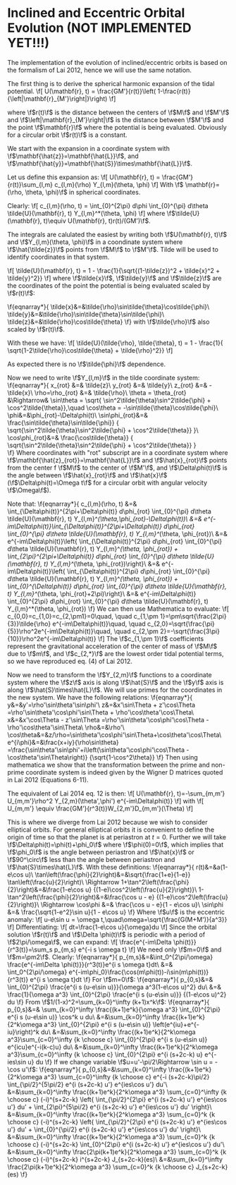 Inclined and Eccentric Orbital Evolution (NOT IMPLEMENTED YET!!!)
=================================================================

The implementation of the evolution of inclined/eccentric orbits is based on
the formalism of Lai 2012, hence we will use the same notation.

The first thing is to derive the spherical harmonic expansion of the tidal
potential. 
\f[
	U(\mathbf{r}, t) = \frac{GM'}{r(t)}\left(
		1-\frac{r(t)}{\left|\mathbf{r}_{M'}\right|}\right)
\f]

where \f$r(t)\f$ is the distance between the centers of \f$M\f$ and \f$M'\f$
and \f$\left|\mathbf{r}_{M'}\right|\f$ is the distance between \f$M'\f$ and
the point \f$\mathbf{r}\f$ where the potential is being evaluated. Obviously
for a circular orbit \f$r(t)\f$ is a constant.

We start with the expansion in a coordinate system with
\f$\mathbf{\hat{z}}=\mathbf{\hat{L}}\f$, and
\f$\mathbf{\hat{y}}=\mathbf{\hat{S}}\times\mathbf{\hat{L}}\f$.

Let us define this expansion as:
\f[
	U(\mathbf{r}, t) = \frac{GM'}{r(t)}\sum_{l,m} c_{l,m}(\rho) 
		Y_{l,m}(\theta, \phi)
\f]
With \f$ \mathbf{r}=(\rho, \theta, \phi)\f$ in spherical coordinates.

Clearly:
\f[
	c_{l,m}(\rho, t) = \int_{0}^{2\pi} d\phi \int_{0}^{\pi} d\theta
		\tilde{U}(\mathbf{r}, t) Y_{l,m}^*(\theta, \phi)
\f]
where \f$\tilde{U}(\mathbf{r}, t)\equiv U(\mathbf{r}, t)r(t)/(GM')\f$.

The integrals are calulated the easiest by writing both
\f$U(\mathbf{r}, t)\f$ and \f$Y_{l,m}(\theta, \phi)\f$ in a coondinate
system where \f$\hat{\tilde{z}}\f$ points from \f$M\f$ to \f$M'\f$. Tilde
will be used to identify coordinates in that system.

\f[
	\tilde{U}(\mathbf{r}, t) = 1 - \frac{1}{\sqrt{(1-\tilde{z})^2 +
		\tilde{x}^2 + \tilde{y}^2}}
\f]
where \f$\tilde{x}\f$, \f$\tilde{y}\f$ and \f$\tilde{z}\f$ are the
coordinates of the point the potential is being evaluated scaled by
\f$r(t)\f$:

\f{eqnarray*}{
	\tilde{x}&=&\tilde{\rho}\sin\tilde{\theta}\cos\tilde{\phi}\\
	\tilde{y}&=&\tilde{\rho}\sin\tilde{\theta}\sin\tilde{\phi}\\
	\tilde{z}&=&\tilde{\rho}\cos\tilde{\theta}
\f}
with \f$\tilde{\rho}\f$ also scaled by \f$r(t)\f$.

With these we have:
\f[
	\tilde{U}(\tilde{\rho}, \tilde{\theta}, t) = 1 - \frac{1}{
		\sqrt{1-2\tilde{\rho}\cos\tilde{\theta} + \tilde{\rho}^2}}
\f]

As expected there is no \f$\tilde{\phi}\f$ dependence.

Now we need to write \f$Y_{l,m}\f$ in the tilde coordinate system: 
\f{eqnarray*}{
	x_{rot} &=& \tilde{z}\\
	y_{rot} &=& \tilde{y}\\
	z_{rot} &=& -\tilde{x}\\
	\rho=\rho_{rot} &=& \tilde{\rho}\\
	\theta = \theta_{rot} &\Rightarrow& \sin\theta = \sqrt{
		\sin^2\tilde{\theta}\sin^2\tilde{\phi} + \cos^2\tilde{\theta}},\quad
		\cos\theta = -\sin\tilde{\theta}\cos\tilde{\phi}\\
	\phi&=&\phi_{rot}-\Delta\phi(t)\\
	\sin\phi_{rot}&=& \frac{\sin\tilde{\theta}\sin\tilde{\phi}}
		{
			\sqrt{\sin^2\tilde{\theta}\sin^2\tilde{\phi}
			+ 
			\cos^2\tilde{\theta}}
		}\\
	\cos\phi_{rot}&=& \frac{\cos\tilde{\theta}}
		{
			\sqrt{\sin^2\tilde{\theta}\sin^2\tilde{\phi}
			+ 
			\cos^2\tilde{\theta}}
		}	
\f}
Where coordinates with "rot" subscript are in a coordinate system where
\f$\mathbf{\hat{z}_{rot}}=\mathbf{\hat{L}}\f$ and \f$\hat{x}_{rot}\f$ points
from the center f \f$M\f$ to the center of \f$M'\f$, and \f$\Delta\phi(t)\f$
is the angle between \f$\hat{x}_{rot}\f$ and \f$\hat{x}\f$
(\f$\Delta\phi(t)=\Omega t\f$ for a circular orbit with angular velocity
\f$\Omega\f$).

Note that:
\f{eqnarray*}{
	c_{l,m}(\rho, t) &=& \int_{\Delta\phi(t)}^{2\pi+\Delta\phi(t)}
		d\phi_{rot} \int_{0}^{\pi} d\theta \tilde{U}(\mathbf{r}, t)
		Y_{l,m}^*(\theta,\phi_{rot}-\Delta\phi(t))\\
		&=& e^{-im\Delta\phi(t)}\int_{\Delta\phi(t)}^{2\pi+\Delta\phi(t)}
			d\phi_{rot} \int_{0}^{\pi} d\theta \tilde{U}(\mathbf{r}, t)
				Y_{l,m}^*(\theta, \phi_{rot})\\
		&=& e^{-im\Delta\phi(t)}\left\{
			\int_{\Delta\phi(t)}^{2\pi}  d\phi_{rot}
				\int_{0}^{\pi} d\theta \tilde{U}(\mathbf{r}, t)
				Y_{l,m}^*(\theta, \phi_{rot})
			+
			\int_{2\pi}^{2\pi+\Delta\phi(t)}  d\phi_{rot}
				\int_{0}^{\pi} d\theta \tilde{U}(\mathbf{r}, t)
				Y_{l,m}^*(\theta, \phi_{rot})\right\}\\
		&=& e^{-im\Delta\phi(t)}\left\{
			\int_{\Delta\phi(t)}^{2\pi}  d\phi_{rot}
				\int_{0}^{\pi} d\theta \tilde{U}(\mathbf{r}, t)
				Y_{l,m}^*(\theta, \phi_{rot})
			+
			\int_{0}^{\Delta\phi(t)}  d\phi_{rot}
				\int_{0}^{\pi} d\theta \tilde{U}(\mathbf{r}, t)
				Y_{l,m}^*(\theta, \phi_{rot}+2\pi)\right\}\\
		&=& e^{-im\Delta\phi(t)} \int_{0}^{2\pi}
			d\phi_{rot} \int_{0}^{\pi} d\theta \tilde{U}(\mathbf{r}, t)
			Y_{l,m}^*(\theta, \phi_{rot})
\f}
We can then use Mathematica to evaluate:
\f[
	c_{0,0}=c_{1,0}=c_{2,\pm1}=0\quad,
	\quad c_{1,\pm 1}=\pm\sqrt{\frac{2\pi}{3}}\tilde{\rho}
		e^{-im\Delta\phi(t)}\quad,
	\quad c_{2,0}=\sqrt{\frac{\pi}{5}}\rho^2e^{-im\Delta\phi(t)}\quad,
	\quad c_{2,\pm 2}=-\sqrt{\frac{3\pi}{10}}\rho^2e^{-im\Delta\phi(t)}
\f]
The \f$c_{1,\pm 1}\f$ coefficients represent the gravitational acceleration
of the center of mass of \f$M\f$ due to \f$m\f$, and \f$c_{2,*}\f$ are the
lowest order tidal potential terms, so we have reproduced eq. (4) of Lai
2012.

Now we need to transform the \f$Y_{2,m}\f$ functions to a coordinate system where
the \f$z\f$ axis is along \f$\hat{S}\f$ and the \f$y\f$ axis is along
\f$\hat{S}\times\hat{L}\f$. We will use primes for the coordinates in the new
system. We have the following relations:
\f{eqnarray*}{
	y&=&y'=\rho'\sin\theta'\sin\phi'\\
	z&=&x'\sin\Theta + z'\cos\Theta
		=\rho'\sin\theta'\cos\phi'\sin\Theta + \rho'\cos\theta'\cos\Theta\\
	x&=&x'\cos\Theta - z'\sin\Theta
		=\rho'\sin\theta'\cos\phi'\cos\Theta - \rho'\cos\theta'\sin\Theta\\
	\rho&=&\rho'\\
	\cos\theta&=&z/\rho=\sin\theta'\cos\phi'\sin\Theta+\cos\theta'\cos\Theta\\
	e^{i\phi}&=&\frac{x+iy}{\rho\sin\theta}
		=\frac{\sin\theta'\sin\phi'+i\left(\sin\theta'\cos\phi'\cos\Theta -
									\cos\theta'\sin\Theta\right)}
			{\sqrt{1-\cos^2\theta}}
\f}
Then using mathematica we show that the transformation between the prime and
non-prime coordinate system is indeed given by the Wigner D matrices quoted
in Lai 2012 (Equations 6-11).

The equivalent of Lai 2014 eq. 12 is then:
\f[
	U(\mathbf{r}, t)=-\sum_{m,m'} U_{m,m'}\rho^2 Y_{2,m}(\theta',\phi')
		e^{-im\Delta\phi(t)}
\f]
with
\f[
	U_{m,m'} \equiv \frac{GM'}{r^3(t)}W_{2,m'}D_{m,m'}(\Theta)
\f]

This is where we diverge from Lai 2012 because we wish to consider elliptical
orbits. For general elliptical orbits it is convenient to define the origin
of time so that the planet is at periastron at $t=0$. Further we will take
\f$\Delta\phi(t)=\phi(t)+\phi_0\f$ where \f$\phi(0)=0\f$, which implies that
\f$\phi_0\f$ is the angle between periastron and \f$\hat{x}\f$ or
\f$90^\circ\f$ less than the angle between periastron and
\f$\hat{S}\times\hat{L}\f$. With these definitions:
\f{eqnarray*}{
	r(t)&=&a(1-e\cos u)\\
	\tan\left(\frac{\phi}{2}\right)&=&\sqrt{\frac{1+e}{1-e}}
		\tan\left(\frac{u}{2}\right)\\
	\Rightarrow
	1+\tan^2\left(\frac{\phi}{2}\right)&=&\frac{1-e\cos u}
		{(1-e)\cos^2\left(\frac{u}{2}\right)}\\
	1-\tan^2\left(\frac{\phi}{2}\right)&=&\frac{\cos u - e}
		{(1-e)\cos^2\left(\frac{u}{2}\right)}\\
	\Rightarrow
	\cos\phi &=& \frac{\cos u - e}{1 - e\cos u}\\
	\sin\phi &=& \frac{\sqrt{1-e^2}\sin u}{1 - e\cos u}
\f}
Where \f$u\f$ is the eccentric anomaly:
\f[
	u-e\sin u = \omega t,\quad\omega=\sqrt{\frac{G(M+M')}{a^3}}
\f]
Differentiating:
\f[
	dt=\frac{1-e\cos u}{\omega}du
\f]
Since the orbital solution \f$r(t)\f$ and \f$\Delta \phi(t)\f$ is periodic
with a period of \f$2\pi/\omega\f$, we can expand:
\f[
	\frac{e^{-im\Delta \phi(t)}}{r^3(t)}=\sum_s p_{m,s} e^{-i s \omega t}
\f]
We need only \f$m=0\f$ and \f$m=\pm2\f$.
Clearly:
\f{eqnarray*}{
	p_{m,s}&=&\int_0^{2\pi/\omega} 
		\frac{e^{-im\Delta \phi(t)}}{r^3(t)}e^{i s \omega t}dt\\
	&=& \int_0^{2\pi/\omega} 
		e^{-im\phi_0}\frac{\cos(m\phi(t))-i\sin(m\phi(t))}{r^3(t)} 
		e^{i s \omega t}dt
\f}
For \f$m=0\f$:
\f{eqnarray*}{
	p_{0,s}&=& \int_{0}^{2\pi} 
		\frac{e^{i s (u-e\sin u)}}{\omega a^3(1-e\cos u)^2} du\\
	&=& \frac{1}{\omega a^3}
		\int_{0}^{2\pi} \frac{e^{i s (u-e\sin u)}} {(1-e\cos u)^2} du
\f}
From \f$1/(1-x)^2=\sum_{k=0}^\infty (k+1)x^k\f$:
\f{eqnarray*}{
	p_{0,s}&=& \sum_{k=0}^\infty \frac{(k+1)e^k}{\omega a^3}
		\int_{0}^{2\pi} e^{i s (u-e\sin u)} \cos^k u du\\
	&=&\sum_{k=0}^\infty \frac{(k+1)e^k}{2^k\omega a^3}
		\int_{0}^{2\pi} e^{i s (u-e\sin u)}
			\left(e^{iu}+e^{-iu}\right)^k du\\
	&=&\sum_{k=0}^\infty \frac{(k+1)e^k}{2^k\omega a^3}\sum_{c=0}^\infty
		{k \choose c} \int_{0}^{2\pi} e^{i s (u-e\sin u)} 
									e^{icu}e^{-i(k-c)u} du\\
	&=&\sum_{k=0}^\infty \frac{(k+1)e^k}{2^k\omega a^3}\sum_{c=0}^\infty
		{k \choose c} \int_{0}^{2\pi} e^{i (s+2c-k) u} e^{-ies\sin u} du
\f}
If we change variable \f$u=u'-\pi/2\Rightarrow \sin u = -\cos u'\f$:
\f{eqnarray*}{
	p_{0,s}&=&\sum_{k=0}^\infty \frac{(k+1)e^k}{2^k\omega a^3}
		\sum_{c=0}^\infty {k \choose c} e^{-i (s+2c-k)\pi/2}
			\int_{\pi/2}^{5\pi/2} e^{i (s+2c-k) u'} e^{ies\cos u'} du'\\
	&=&\sum_{k=0}^\infty \frac{(k+1)e^k}{2^k\omega a^3}
		\sum_{c=0}^\infty {k \choose c} (-i)^{s+2c-k} \left\{
			\int_{\pi/2}^{2\pi} e^{i (s+2c-k) u'} e^{ies\cos u'} du'
			+
			\int_{2\pi}^{5\pi/2} e^{i (s+2c-k) u'} e^{ies\cos u'} du' 
		\right\}\\
	&=&\sum_{k=0}^\infty \frac{(k+1)e^k}{2^k\omega a^3}
		\sum_{c=0}^k {k \choose c} (-i)^{s+2c-k} \left\{
			\int_{\pi/2}^{2\pi} e^{i (s+2c-k) u'} e^{ies\cos u'} du'
			+
			\int_{0}^{\pi/2} e^{i (s+2c-k) u'} e^{ies\cos u'} du' \right\}\\
	&=&\sum_{k=0}^\infty \frac{(k+1)e^k}{2^k\omega a^3}
		\sum_{c=0}^k {k \choose c} (-i)^{s+2c-k}
			\int_{0}^{2\pi} e^{i (s+2c-k) u'} e^{ies\cos u'} du'\\
	&=&\sum_{k=0}^\infty \frac{2\pi(k+1)e^k}{2^k\omega a^3}
		\sum_{c=0}^k {k \choose c} (-i)^{s+2c-k} i^{s+2c-k}
			J_{s+2c-k}(es)\\
	&=&\sum_{k=0}^\infty \frac{2\pi(k+1)e^k}{2^k\omega a^3}
		\sum_{c=0}^k {k \choose c} J_{s+2c-k}(es)
\f}
